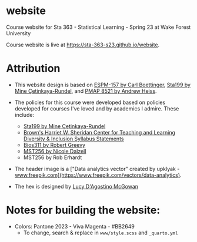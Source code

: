 # website

Course website for Sta 363 - Statistical Learning - Spring 23 at Wake Forest University

Course website is live at https://sta-363-s23.github.io/website.

# Attribution

- This website design is based on [ESPM-157 by Carl Boettinger](https://espm-157.carlboettiger.info/), [Sta199 by Mine Çetinkaya-Rundel](http://www2.stat.duke.edu/courses/Spring18/Sta199/), and [PMAP 8521 by Andrew Heiss](https://evalf22.classes.andrewheiss.com).

- The policies for this course were developed based on policies developed for courses I've loved and by academics I admire. These include:
  - [Sta199 by Mine Çetinkaya-Rundel](http://www2.stat.duke.edu/courses/Spring18/Sta199/)
  - [Brown's Harriet W. Sheridan Center for Teaching and Learning Diversity & Inclusion Syllabus Statements](https://www.brown.edu/sheridan/teaching-learning-resources/inclusive-teaching/statements)
  - [Bios311 by Robert Greevy](http://biostat.mc.vanderbilt.edu/wiki/Main/Bios311ClassDetails)
  - [MST256 by Nicole Dalzell](https://sites.google.com/view/mst256/schedule?authuser=0)
  - MST256 by Rob Erhardt 

- The header image is a ["Data analytics vector" created by upklyak - www.freepik.com](https://www.freepik.com/vectors/data-analytics). 
- The hex is designed by [Lucy D'Agostino McGowan](www.lucymcgowan.com)

# Notes for building the website:

- Colors: Pantone 2023 - Viva Magenta - #BB2649
  - To change, search & replace in `www/style.scss` and `_quarto.yml`
